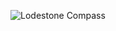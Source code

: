 ![Lodestone Compass](https://static.wikia.nocookie.net/minecraft_gamepedia/images/b/b3/Compass_JE3_BE3.gif/revision/latest/thumbnail/width/360/height/360?cb=20201125191224)
